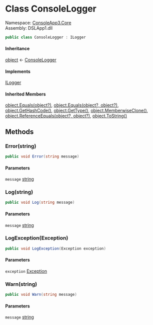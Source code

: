 # <a id="ConsoleApp3_Core_ConsoleLogger"></a> Class ConsoleLogger

Namespace: [ConsoleApp3.Core](ConsoleApp3.Core.md)  
Assembly: DSLApp1.dll  

```csharp
public class ConsoleLogger : ILogger
```

#### Inheritance

[object](https://learn.microsoft.com/dotnet/api/system.object) ← 
[ConsoleLogger](ConsoleApp3.Core.ConsoleLogger.md)

#### Implements

[ILogger](ConsoleApp3.Core.ILogger.md)

#### Inherited Members

[object.Equals\(object?\)](https://learn.microsoft.com/dotnet/api/system.object.equals\#system\-object\-equals\(system\-object\)), 
[object.Equals\(object?, object?\)](https://learn.microsoft.com/dotnet/api/system.object.equals\#system\-object\-equals\(system\-object\-system\-object\)), 
[object.GetHashCode\(\)](https://learn.microsoft.com/dotnet/api/system.object.gethashcode), 
[object.GetType\(\)](https://learn.microsoft.com/dotnet/api/system.object.gettype), 
[object.MemberwiseClone\(\)](https://learn.microsoft.com/dotnet/api/system.object.memberwiseclone), 
[object.ReferenceEquals\(object?, object?\)](https://learn.microsoft.com/dotnet/api/system.object.referenceequals), 
[object.ToString\(\)](https://learn.microsoft.com/dotnet/api/system.object.tostring)

## Methods

### <a id="ConsoleApp3_Core_ConsoleLogger_Error_System_String_"></a> Error\(string\)

```csharp
public void Error(string message)
```

#### Parameters

`message` [string](https://learn.microsoft.com/dotnet/api/system.string)

### <a id="ConsoleApp3_Core_ConsoleLogger_Log_System_String_"></a> Log\(string\)

```csharp
public void Log(string message)
```

#### Parameters

`message` [string](https://learn.microsoft.com/dotnet/api/system.string)

### <a id="ConsoleApp3_Core_ConsoleLogger_LogException_System_Exception_"></a> LogException\(Exception\)

```csharp
public void LogException(Exception exception)
```

#### Parameters

`exception` [Exception](https://learn.microsoft.com/dotnet/api/system.exception)

### <a id="ConsoleApp3_Core_ConsoleLogger_Warn_System_String_"></a> Warn\(string\)

```csharp
public void Warn(string message)
```

#### Parameters

`message` [string](https://learn.microsoft.com/dotnet/api/system.string)

